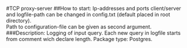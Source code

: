 #TCP proxy-server
##How to start:
    Ip-addresses and ports client/server and logfile-path can be changed in config.txt (default placed in root directory). </br>
    Path to configuration-file can be given as second argument.
###Description:
    Logging of input query. Each new query in logfile starts from comment wich declare length.
    Package type: Postgres.